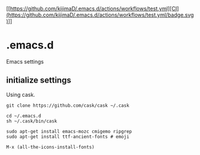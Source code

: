 [[https://github.com/kijimaD/.emacs.d/actions/workflows/test.yml][CI](https://github.com/kijimaD/.emacs.d/actions/workflows/test.yml/badge.svg)]]

# .emacs.d
Emacs settings

## initialize settings

Using cask.

```shell
git clone https://github.com/cask/cask ~/.cask

cd ~/.emacs.d
sh ~/.cask/bin/cask

sudo apt-get install emacs-mozc cmigemo ripgrep
sudo apt-get install ttf-ancient-fonts # emoji
```

```
M-x (all-the-icons-install-fonts)
```
